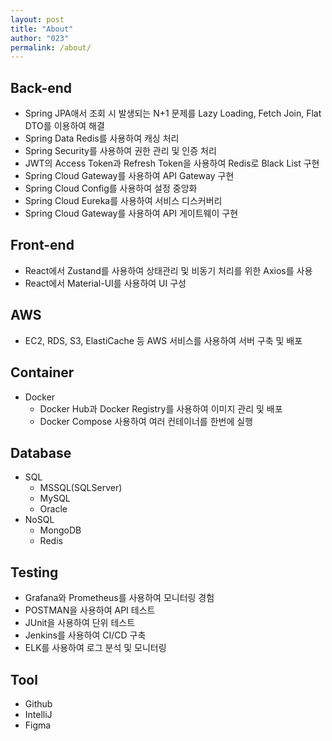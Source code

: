 ```yaml
---
layout: post
title: "About"
author: "023"
permalink: /about/
---
```


## Back-end
- Spring JPA애서 조회 시 발생되는 N+1 문제를 Lazy Loading, Fetch Join, Flat DTO를 이용하여 해결
- Spring Data Redis를 사용하여 캐싱 처리
- Spring Security를 사용하여 권한 관리 및 인증 처리
- JWT의 Access Token과 Refresh Token을 사용하여 Redis로  Black List 구현
- Spring Cloud Gateway를 사용하여 API Gateway 구현
- Spring Cloud Config를 사용하여 설정 중앙화
- Spring Cloud Eureka를 사용하여 서비스 디스커버리
- Spring Cloud Gateway를 사용하여 API 게이트웨이 구현

## Front-end
- React에서 Zustand를 사용하여 상태관리 및 비동기 처리를 위한 Axios를 사용
- React에서 Material-UI를 사용하여 UI 구성

## AWS
- EC2, RDS, S3, ElastiCache 등 AWS 서비스를 사용하여 서버 구축 및 배포

## Container
- Docker 
  - Docker Hub과 Docker Registry를 사용하여 이미지 관리 및 배포
  - Docker Compose 사용하여 여러 컨테이너를 한번에 실행

## Database
- SQL 
  - MSSQL(SQLServer)
  - MySQL 
  - Oracle 
- NoSQL 
  - MongoDB 
  - Redis

## Testing
- Grafana와 Prometheus를 사용하여 모니터링 경험
- POSTMAN을 사용하여 API 테스트
- JUnit을 사용하여 단위 테스트
- Jenkins를 사용하여 CI/CD 구축
- ELK를 사용하여 로그 분석 및 모니터링

## Tool
- Github
- IntelliJ
- Figma
